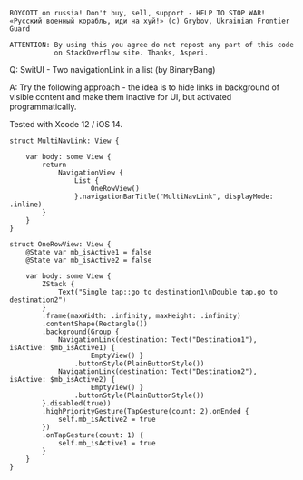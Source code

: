 ```
BOYCOTT on russia! Don't buy, sell, support - HELP TO STOP WAR!
«Русский военный корабль, иди на хуй!» (c) Grybov, Ukrainian Frontier Guard

ATTENTION: By using this you agree do not repost any part of this code
           on StackOverflow site. Thanks, Asperi.
```

Q: SwitUI - Two navigationLink in a list (by BinaryBang)

A: Try the following approach - the idea is to hide links in background of visible content and make them inactive for UI, but activated programmatically. 

Tested with Xcode 12 / iOS 14.

```
struct MultiNavLink: View {

    var body: some View {
        return
            NavigationView {
                List {
                    OneRowView()
                }.navigationBarTitle("MultiNavLink", displayMode: .inline)
        }
    }
}

struct OneRowView: View {
    @State var mb_isActive1 = false
    @State var mb_isActive2 = false

    var body: some View {
        ZStack {
            Text("Single tap::go to destination1\nDouble tap,go to destination2")
        }
        .frame(maxWidth: .infinity, maxHeight: .infinity)
        .contentShape(Rectangle())
        .background(Group {
            NavigationLink(destination: Text("Destination1"), isActive: $mb_isActive1) {
                    EmptyView() }
                .buttonStyle(PlainButtonStyle())
            NavigationLink(destination: Text("Destination2"), isActive: $mb_isActive2) {
                    EmptyView() }
                .buttonStyle(PlainButtonStyle())
        }.disabled(true))
        .highPriorityGesture(TapGesture(count: 2).onEnded {
            self.mb_isActive2 = true
        })
        .onTapGesture(count: 1) {
            self.mb_isActive1 = true
        }
    }
}
```
